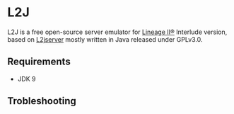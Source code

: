 # L2J
L2J is a free open-source server emulator for [Lineage II®](http://www.lineage2.com) Interlude version, based on [L2jserver](https://bitbucket.org/account/user/l2jserver/projects/L2J) mostly written in Java released under GPLv3.0.



## Requirements

* JDK 9

## Trobleshooting
